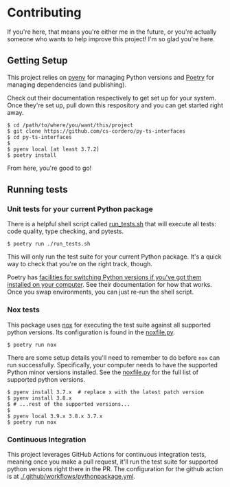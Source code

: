 # Contributing

If you're here, that means you're either me in the future, or you're actually someone who wants to help improve this project!  I'm so glad you're here.

## Getting Setup

This project relies on [pyenv](https://github.com/pyenv/pyenv) for managing Python versions and [Poetry](https://python-poetry.org/) for managing dependencies (and publishing).

Check out their documentation respectively to get set up for your system.  Once they're set up, pull down this respository and you can get started right away.

```shell
$ cd /path/to/where/you/want/this/project
$ git clone https://github.com/cs-cordero/py-ts-interfaces
$ cd py-ts-interfaces
$
$ pyenv local [at least 3.7.2]
$ poetry install
```

From here, you're good to go!

## Running tests

### Unit tests for your current Python package

There is a helpful shell script called [run_tests.sh](./run_tests.sh) that will execute all tests: code quality, type checking, and pytests.

```shell
$ poetry run ./run_tests.sh
```

This will only run the test suite for your current Python package.  It's a quick way to check that you're on the right track, though.

Poetry has [facilities for switching Python versions if you've got them installed on your computer](https://python-poetry.org/docs/managing-environments/#switching-between-environments).  See their documentation for how that works.  Once you swap environments, you can just re-run the shell script.

### Nox tests

This package uses [nox](https://nox.thea.codes/en/stable/index.html) for executing the test suite against all supported python versions.  Its configuration is found in the [noxfile.py](./noxfile.py).

```shell
$ poetry run nox
```

There are some setup details you'll need to remember to do before `nox` can run successfully.  Specifically, your computer needs to have the supported Python minor versions installed.  See the [noxfile.py](./noxfile.py) for the full list of supported python versions.

```shell
$ pyenv install 3.7.x  # replace x with the latest patch version
$ pyenv install 3.8.x
$ # ...rest of the supported versions...
$
$ pyenv local 3.9.x 3.8.x 3.7.x
$ poetry run nox
```

### Continuous Integration

This project leverages GitHub Actions for continuous integration tests, meaning once you make a pull request, it'll run the test suite for supported python versions right there in the PR.  The configuration for the github action is at [./.github/workflows/pythonpackage.yml](./.github/workflows/pythonpackage.yml).
